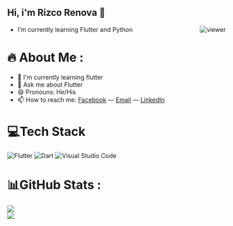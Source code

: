 ## Hi, i'm Rizco Renova 👋

<img align="right" src="https://komarev.com/ghpvc/?username=renova213&style=flat&color=d83a7c" alt="viewer" />

- I’m currently learning Flutter and Python

# 🔥 About Me :

- 📖 I'm currently learning flutter
- 💬 Ask me about Flutter
- 😄 Pronouns: He/His
- 📫 How to reach me: [Facebook](https://www.facebook.com/rizcorenova/) — [Email](email:rizcorenova31@gmail.com) — [LinkedIn](https://www.linkedin.com/in/rizco-renova-490059240/)

# 💻Tech Stack

![Flutter](https://img.shields.io/badge/Flutter-%2302569B.svg?style=for-the-badge&logo=Flutter&logoColor=white) ![Dart](https://img.shields.io/badge/dart-%230175C2.svg?style=for-the-badge&logo=dart&logoColor=white) ![Visual Studio Code](https://img.shields.io/badge/Visual%20Studio%20Code-0078d7.svg?style=for-the-badge&logo=visual-studio-code&logoColor=white)

# 📊GitHub Stats :

![](https://github-readme-stats.vercel.app/api?username=renova213&show_icons=true&theme=shades-of-purple&include_all_commits=true&count_private=true)<br/>
![](https://github-readme-stats.vercel.app/api/top-langs/?username=renova213&theme=flag-india&hide_border=true&include_all_commits=false&count_private=false&layout=compact)
